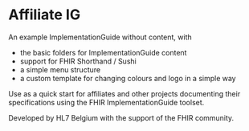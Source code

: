 # Affiliate IG
An example ImplementationGuide without content, with 

* the basic folders for ImplementationGuide content
* support for FHIR Shorthand / Sushi
* a simple menu structure
* a custom template for changing colours and logo in a simple way



Use as a quick start for affiliates and other projects documenting their specifications using the FHIR ImplementationGuide toolset.

Developed by HL7 Belgium with the support of the FHIR community.

